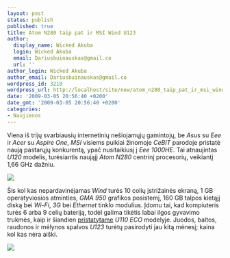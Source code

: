 ```yaml
---
layout: post
status: publish
published: true
title: Atom N280 taip pat ir MSI Wind U123
author:
  display_name: Wicked Akuba
  login: Wicked Akuba
  email: Dariusbuinauskas@gmail.co
  url: ''
author_login: Wicked Akuba
author_email: Dariusbuinauskas@gmail.co
wordpress_id: 3210
wordpress_url: http://localhost/site/new/atom_n280_taip_pat_ir_msi_wind_u123/
date: '2009-03-05 20:56:40 +0200'
date_gmt: '2009-03-05 20:56:40 +0200'
categories:
- Naujienos
---
```

<p>Viena iš trijų svarbiausių internetinių nešiojamųjų gamintojų, be <i>Asus</i> su <i>Eee </i>ir <i>Acer </i>su <i>Aspire One</i>, <i>MSI </i>visiems puikiai žinomoje <i>CeBIT </i>parodoje pristatė naują pastarųjų konkurentą, ypač nusitaikiusį į <i>Eee 1000HE</i>. Tai atnaujintas <i>U120 </i>modelis, turėsiantis naująjį <i>Atom N280 </i>centrinį procesorių, veikiantį 1,66 GHz dažniu. </p>
<p><img src="http://akuba.technews.lt/MSI_Wind_U123_1.jpg" /></p>
<p>Šis kol kas nepardavinėjamas <i>Wind </i>turės 10 colių įstrižainės ekraną, 1 GB operatyviosios atminties, <i>GMA 950 </i>grafikos posistemį, 160 GB talpos kietąjį diską bei <i>Wi-Fi</i>, <i>3G </i>bei <i>Ethernet </i>tinklo modulius. Įdomu tai, kad kompiuteris turės 6 arba 9 celių bateriją, todėl galima tikėtis labai ilgos gyvavimo trukmės, kaip ir šiandien <a class="ns" href="http://www.technews.lt/tekstas/MSI_isleidzia_U110_ECO,_konkurenta_ASUS_Eee_1000HE.html;;">pristatytame</a> <i>U110 ECO </i>modelyje. Juodos, baltos, raudonos ir mėlynos spalvos <i>U123 </i>turėtų pasirodyti jau kitą mėnesį; kaina kol kas nėra aiški. </p>
<p><img src="http://akuba.technews.lt/MSI_Wind_U123_2.jpg" /></p>
